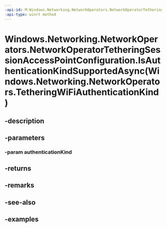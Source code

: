 ```yaml
---
-api-id: M:Windows.Networking.NetworkOperators.NetworkOperatorTetheringSessionAccessPointConfiguration.IsAuthenticationKindSupportedAsync(Windows.Networking.NetworkOperators.TetheringWiFiAuthenticationKind)
-api-type: winrt method
---
```


# Windows.Networking.NetworkOperators.NetworkOperatorTetheringSessionAccessPointConfiguration.IsAuthenticationKindSupportedAsync(Windows.Networking.NetworkOperators.TetheringWiFiAuthenticationKind)

<!--
public Windows.Foundation.IAsyncOperation<bool> IsAuthenticationKindSupportedAsync (Windows.Networking.NetworkOperators.TetheringWiFiAuthenticationKind authenticationKind);
-->


## -description

## -parameters

### -param authenticationKind

## -returns

## -remarks

## -see-also

## -examples


